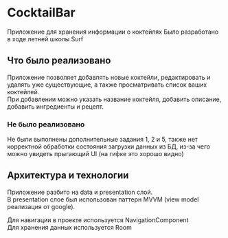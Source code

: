 # CocktailBar
Приложение для хранения информации о коктейлях
Было разработано в ходе летней школы Surf

## Что было реализовано
Приложение позволяет добавлять новые коктейли, редактировать и удалять уже существующие, а также просматривать список ваших коктейлей.<br>
При добавлении можно указать название коктейля, добавить описание, добавить ингредиенты и рецепт.
### Не было реализовано
Не были выполнены дополнительные задания 1, 2 и 5, также нет корректной обработки состояния загрузки данных из БД, из-за чего можно увидеть прыгающий UI (на гифке это хорошо видно)




## Архитектура и технологии
Приложение разбито на data и presentation слой.<br>
В presentation слое был использован паттерн MVVM (view model реализация от google).<br>

Для навигации в проекте используется NavigationComponent<br>
Для хранения данных используется Room<br>




